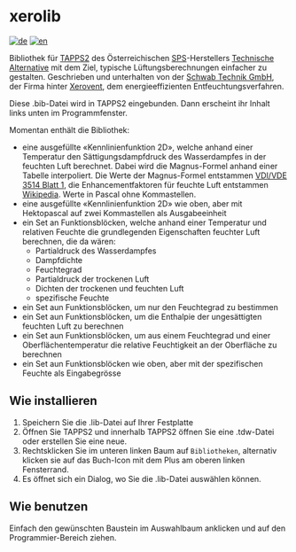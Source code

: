 # xerolib
[![de](https://img.shields.io/badge/lang-de-red.svg)](https://github.com/stechnik/xerolib/blob/main/README.de.md)
[![en](https://img.shields.io/badge/lang-en-green.svg)](https://github.com/stechnik/xerolib/blob/main/README.md)

Bibliothek für [TAPPS2](https://wiki.ta.co.at/TAPPS2) des Österreichischen [SPS](https://en.wikipedia.org/wiki/Programmable_logic_controller)-Herstellers [Technische Alternative](https://www.ta.co.at/) mit dem Ziel, typische Lüftungsberechnungen einfacher zu gestalten. Geschrieben und unterhalten von der [Schwab Technik GmbH](https://www.schwabtechnik.ch), der Firma hinter [Xerovent](https://www.xerovent.ch/), dem energieeffizienten Entfeuchtungsverfahren.

Diese .bib-Datei wird in TAPPS2 eingebunden. Dann erscheint ihr Inhalt links unten im Programmfenster.

Momentan enthält die Bibliothek:
- eine ausgefüllte «Kennlinienfunktion 2D», welche anhand einer Temperatur den Sättigungsdampfdruck des Wasserdampfes in der feuchten Luft berechnet. Dabei wird die Magnus-Formel anhand einer Tabelle interpoliert. Die Werte der Magnus-Formel entstammen [VDI/VDE 3514 Blatt 1](https://www.vdi.de/richtlinien/details/vdivde-3514-blatt-1-gasfeuchtemessung-kenngroessen-und-formelzeichen), die Enhancementfaktoren für feuchte Luft entstammen [Wikipedia](https://de.wikipedia.org/w/index.php?title=S%C3%A4ttigungsdampfdruck&oldid=236975950#Korrekturfaktoren_f%C3%BCr_feuchte_Luft). Werte in Pascal ohne Kommastellen.
- eine ausgefüllte «Kennlinienfunktion 2D» wie oben, aber mit Hektopascal auf zwei Kommastellen als Ausgabeeinheit
- ein Set an Funktionsblöcken, welche anhand einer Temperatur und relativen Feuchte die grundlegenden Eigenschaften feuchter Luft berechnen, die da wären:
  - Partialdruck des Wasserdampfes
  - Dampfdichte
  - Feuchtegrad
  - Partialdruck der trockenen Luft
  - Dichten der trockenen und feuchten Luft
  - spezifische Feuchte
- ein Set aun Funktionsblöcken, um nur den Feuchtegrad zu bestimmen
- ein Set aun Funktionsblöcken, um die Enthalpie der ungesättigten feuchten Luft zu berechnen
- ein Set aun Funktionsblöcken, um aus einem Feuchtegrad und einer Oberflächentemperatur die relative Feuchtigkeit an der Oberfläche zu berechnen
- ein Set aun Funktionsblöcken wie oben, aber mit der spezifischen Feuchte als Eingabegrösse

## Wie installieren
1. Speichern Sie die .lib-Datei auf Ihrer Festplatte
2. Öffnen Sie TAPPS2 und innerhalb TAPPS2 öffnen Sie eine .tdw-Datei oder erstellen Sie eine neue.
3. Rechtsklicken Sie im unteren linken Baum auf ``Bibliotheken``, alternativ klicken sie auf das Buch-Icon mit dem Plus am oberen linken Fensterrand.
4. Es öffnet sich ein Dialog, wo Sie die .lib-Datei auswählen können.

## Wie benutzen
Einfach den gewünschten Baustein im Auswahlbaum anklicken und auf den Programmier-Bereich ziehen.